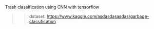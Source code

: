 
Trash classification using CNN with tensorflow
>> dataset: https://www.kaggle.com/asdasdasasdas/garbage-classification

